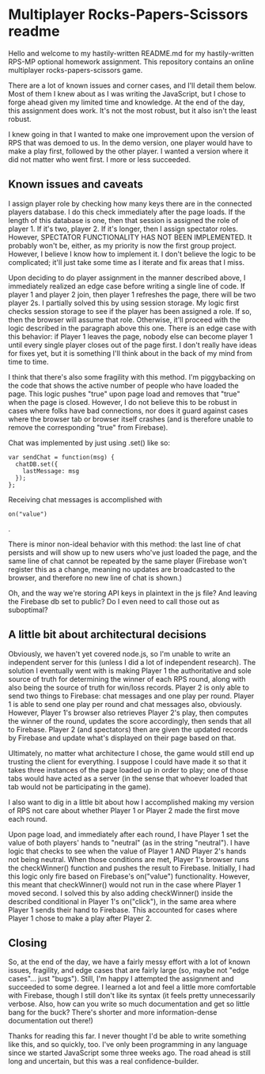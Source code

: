 Multiplayer Rocks-Papers-Scissors readme
========================================

Hello and welcome to my hastily-written README.md for my hastily-written RPS-MP optional homework assignment.  This repository contains an online multiplayer rocks-papers-scissors game.

There are a lot of known issues and corner cases, and I'll detail them below.  Most of them I knew about as I was writing the JavaScript, but I chose to forge ahead given my limited time and knowledge.  At the end of the day, this assignment does work.  It's not the most robust, but it also isn't the least robust.

I knew going in that I wanted to make one improvement upon the version of RPS that was demoed to us.  In the demo version, one player would have to make a play first, followed by the other player.  I wanted a version where it did not matter who went first.  I more or less succeeded.

Known issues and caveats
------------------------

I assign player role by checking how many keys there are in the connected players database.  I do this check immediately after the page loads.  If the length of this database is one, then that session is assigned the role of player 1.  If it's two, player 2.  If it's longer, then I assign spectator roles.  However, SPECTATOR FUNCTIONALITY HAS NOT BEEN IMPLEMENTED.  It probably won't be, either, as my priority is now the first group project.  However, I believe I know how to implement it.  I don't believe the logic to be complicated; it'll just take some time as I iterate and fix areas that I miss.

Upon deciding to do player assignment in the manner described above, I immediately realized an edge case before writing a single line of code.  If player 1 and player 2 join, then player 1 refreshes the page, there will be two player 2s.  I partially solved this by using session storage.  My logic first checks session storage to see if the player has been assigned a role.  If so, then the browser will assume that role.  Otherwise, it'll proceed with the logic described in the paragraph above this one.  There is an edge case with this behavior:  if Player 1 leaves the page, nobody else can become player 1 until every single player closes out of the page first.  I don't really have ideas for fixes yet, but it is something I'll think about in the back of my mind from time to time.

I think that there's also some fragility with this method.  I'm piggybacking on the code that shows the active number of people who have loaded the page.  This logic pushes "true" upon page load and removes that "true" when the page is closed.  However, I do not believe this to be robust in cases where folks have bad connections, nor does it guard against cases where the browser tab or browser itself crashes (and is therefore unable to remove the corresponding "true" from Firebase).

Chat was implemented by just using .set() like so:
<pre><code>var sendChat = function(msg) {
  chatDB.set({
    lastMessage: msg
  });
};</pre></code>

Receiving chat messages is accomplished with <pre><code>on("value")</pre></code>.

There is minor non-ideal behavior with this method:  the last line of chat persists and will show up to new users who've just loaded the page, and the same line of chat cannot be repeated by the same player (Firebase won't register this as a change, meaning no updates are broadcasted to the browser, and therefore no new line of chat is shown.)

Oh, and the way we're storing API keys in plaintext in the js file?  And leaving the Firebase db set to public?  Do I even need to call those out as suboptimal?

A little bit about architectural decisions
------------------------------------------

Obviously, we haven't yet covered node.js, so I'm unable to write an independent server for this (unless I did a lot of independent research).  The solution I eventually went with is making Player 1 the authoritative and sole source of truth for determining the winner of each RPS round, along with also being the source of truth for win/loss records.  Player 2 is only able to send two things to Firebase:  chat messages and one play per round.  Player 1 is able to send one play per round and chat messages also, obviously.  However, Player 1's browser also retrieves Player 2's play, then computes the winner of the round, updates the score accordingly, then sends that all to Firebase.  Player 2 (and spectators) then are given the updated records by Firebase and update what's displayed on their page based on that.

Ultimately, no matter what architecture I chose, the game would still end up trusting the client for everything.  I suppose I could have made it so that it takes three instances of the page loaded up in order to play; one of those tabs would have acted as a server (in the sense that whoever loaded that tab would not be participating in the game).

I also want to dig in a little bit about how I accomplished making my version of RPS not care about whether Player 1 or Player 2 made the first move each round.

Upon page load, and immediately after each round, I have Player 1 set the value of both players' hands to "neutral" (as in the string "neutral").  I have logic that checks to see when the value of Player 1 AND Player 2's hands not being neutral.  When those conditions are met, Player 1's browser runs the checkWinner() function and pushes the result to Firebase.  Initially, I had this logic only fire based on Firebase's on("value") functionality.  However, this meant that checkWinner() would not run in the case where Player 1 moved second.  I solved this by also adding checkWinner() inside the described conditional in Player 1's on("click"), in the same area where Player 1 sends their hand to Firebase.  This accounted for cases where Player 1 chose to make a play after Player 2.

Closing
-------

So, at the end of the day, we have a fairly messy effort with a lot of known issues, fragility, and edge cases that are fairly large (so, maybe not "edge cases"... just "bugs").  Still, I'm happy I attempted the assignment and succeeded to some degree.  I learned a lot and feel a little more comfortable with Firebase, though I still don't like its syntax (it feels pretty unnecessarily verbose.  Also, how can you write so much documentation and get so little bang for the buck?  There's shorter and more information-dense documentation out there!)

Thanks for reading this far.  I never thought I'd be able to write something like this, and so quickly, too.  I've only been programming in any language since we started JavaScript some three weeks ago.  The road ahead is still long and uncertain, but this was a real confidence-builder.